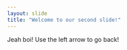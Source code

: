 ```yaml
---
layout: slide
title: "Welcome to our second slide!"
---
```

Jeah boi!
Use the left arrow to go back!
